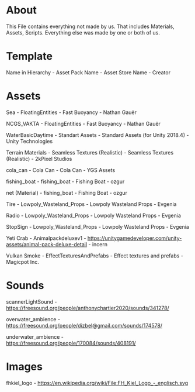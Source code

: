 # About
This File contains everything not made by us. That includes Materials, Assets, Scripts.
Everything else was made by one or both of us.

# Template
Name in Hierarchy - Asset Pack Name - Asset Store Name - Creator

# Assets
Sea - FloatingEntities - Fast Buoyancy - Nathan Gauër

NCGS_VAKTA - FloatingEntities - Fast Buoyancy - Nathan Gauër

WaterBasicDaytime - Standart Assets - Standard Assets (for Unity 2018.4) - Unity Technologies

Terrain Materials - Seamless Textures (Realistic) - Seamless Textures (Realistic) - 2kPixel Studios

cola_can - Cola Can - Cola Can - YGS Assets

fishing_boat - fishing_boat - Fishing Boat - ozgur

net (Material) - fishing_boat - Fishing Boat - ozgur

Tire - Lowpoly_Wasteland_Props - Lowpoly Wasteland Props - Evgenia

Radio - Lowpoly_Wasteland_Props - Lowpoly Wasteland Props - Evgenia

StopSign - Lowpoly_Wasteland_Props - Lowpoly Wasteland Props - Evgenia

Yeti Crab - Animalpackdeluxev1 - https://unitygamedeveloper.com/unity-assets/animal-pack-deluxe-detail - incern

Vulkan Smoke - EffectTexturesAndPrefabs - Effect textures and prefabs - Magicpot Inc.

# Sounds
scannerLightSound - https://freesound.org/people/anthonychartier2020/sounds/341278/

overwater_ambience - https://freesound.org/people/dizbel@gmail.com/sounds/174578/

underwater_ambience - https://freesound.org/people/170084/sounds/408191/

# Images

fhkiel_logo - https://en.wikipedia.org/wiki/File:FH_Kiel_Logo_-_englisch.svg